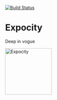 [![Build Status](https://travis-ci.org/scotlandyard/expocity.svg?branch=dev)](https://travis-ci.org/scotlandyard/expocity)

# Expocity
Deep in vogue

<img src="https://pbs.twimg.com/media/Ctn9OfuVYAAApzg.jpg:small" width="150" alt="Expocity" />
